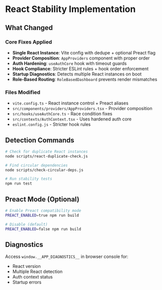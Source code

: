 # React Stability Implementation

## What Changed

### Core Fixes Applied
- **Single React Instance**: Vite config with dedupe + optional Preact flag
- **Provider Composition**: `AppProviders` component with proper order
- **Auth Hardening**: `useAuthCore` hook with timeout guards
- **Hook Compliance**: Stricter ESLint rules + hook order enforcement
- **Startup Diagnostics**: Detects multiple React instances on boot
- **Role-Based Routing**: `RoleBasedDashboard` prevents render mismatches

### Files Modified
- `vite.config.ts` - React instance control + Preact aliases
- `src/components/providers/AppProviders.tsx` - Provider composition
- `src/hooks/useAuthCore.ts` - Race condition fixes
- `src/contexts/AuthContext.tsx` - Uses hardened auth core
- `eslint.config.js` - Stricter hook rules

## Detection Commands

```bash
# Check for duplicate React instances
node scripts/react-duplicate-check.js

# Find circular dependencies
node scripts/check-circular-deps.js

# Run stability tests
npm run test
```

## Preact Mode (Optional)

```bash
# Enable Preact compatibility mode
PREACT_ENABLED=true npm run build

# Disable (default)
PREACT_ENABLED=false npm run build
```

## Diagnostics

Access `window.__APP_DIAGNOSTICS__` in browser console for:
- React version
- Multiple React detection
- Auth context status
- Startup errors